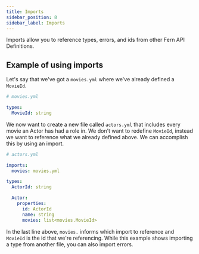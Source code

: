 ```yaml
---
title: Imports
sidebar_position: 8
sidebar_label: Imports
---
```


Imports allow you to reference types, errors, and ids from other Fern API Definitions.

## Example of using imports

Let's say that we've got a `movies.yml` where we've already defined a `MovieId`.

```yml
# movies.yml

types:
  MovieId: string
```

We now want to create a new file called `actors.yml` that includes every movie an Actor has had a role in. We don't want to redefine `MovieId`, instead we want to reference what we already defined above. We can accomplish this by using an import.

```yml
# actors.yml

imports:
  movies: movies.yml

types:
  ActorId: string

  Actor:
    properties:
      id: ActorId
      name: string
      movies: list<movies.MovieId>
```

In the last line above, `movies.` informs which import to reference and `MovieId` is the id that we're referencing. While this example shows importing a type from another file, you can also import errors.
